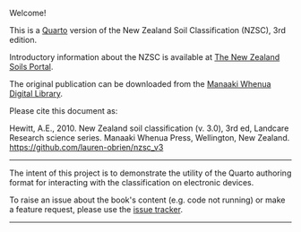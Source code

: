 Welcome!

This is a [Quarto](https://quarto.org) version of the New Zealand Soil Classification (NZSC), 3rd edition.

Introductory information about the NZSC is available at [The New Zealand Soils Portal](https://soils.landcareresearch.co.nz/topics/soil-classification/nzsc/).

The original publication can be downloaded from the [Manaaki Whenua Digital Library](http://doi.org/10.7931/DL1-LRSS-1-2010).

Please cite this document as:

Hewitt, A.E., 2010. New Zealand soil classification (v. 3.0), 3rd ed, Landcare Research science series. Manaaki Whenua Press, Wellington, New Zealand. https://github.com/lauren-obrien/nzsc_v3

------------------------------------------------------------------------

The intent of this project is to demonstrate the utility of the Quarto authoring format for interacting with the classification on electronic devices.

To raise an issue about the book's content (e.g. code not running) or make a feature request, please use the [issue tracker](https://github.com/lauren-obrien/nzsc_v3/issues).

------------------------------------------------------------------------
